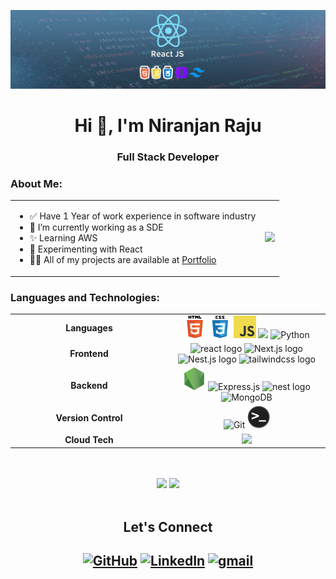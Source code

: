 ![](https://github.com/RajuNiranjan/RajuNiranjan/blob/master/Untitled-1.jpg)

<h1 align="center">Hi 👋, I'm Niranjan Raju</h1>
<h3 align="center">Full Stack Developer</h3>

### About Me:

<table width="100%">
<tr>
<td>
<ul>
<li>✅ Have 1 Year of work experience in software industry</li>
<li>🔭 I’m currently working as a SDE</li>
<li>✨ Learning AWS</li>
<li>🌱 Experimenting with React</li>
<li>👨‍💻 All of my projects are available at <a href="https://rajuportfolio.vercel.app">Portfolio</a></li>
</ul>
</td>
<td>
<img style="width: 100%" src="https://i.pinimg.com/originals/6e/a8/c6/6ea8c68dfa924bc2e6a9abe3e473087a.gif">
</td>
</tr>
</table>

### Languages and Technologies:

<table width="100%">  
<tr align="center">  
<td width="545"><strong>Languages</strong></td>  
<td width="466">
	<img alt="HTML5" width="36px" src="https://raw.githubusercontent.com/github/explore/80688e429a7d4ef2fca1e82350fe8e3517d3494d/topics/html/html.png" />
	<img alt="CSS3" width="36px" src="https://raw.githubusercontent.com/github/explore/80688e429a7d4ef2fca1e82350fe8e3517d3494d/topics/css/css.png" />
	<img alt="JavaScript" width="36px" src="https://raw.githubusercontent.com/github/explore/80688e429a7d4ef2fca1e82350fe8e3517d3494d/topics/javascript/javascript.png" />
	<img width="36px" src="https://img.icons8.com/color/50/000000/typescript.png"/>
	<img width="36px" src="https://img.icons8.com/color/48/000000/python.png" alt="Python"/>
</td>  
</tr>  
<tr align="center">  
<td width="50%"><strong>Frontend</strong></td>  
<td width="50%">
	<img  width="36px" src="https://cdn.jsdelivr.net/gh/devicons/devicon/icons/react/react-original.svg" height="40" alt="react logo"  />
	<img src="https://skillicons.dev/icons?i=next" height="40" alt="Next.js logo"  />
	<img src="https://skillicons.dev/icons?i=redux" height="40" alt="Nest.js logo"  />
	<img src="https://skillicons.dev/icons?i=tailwind" height="40" alt="tailwindcss logo"  />
</td>  
</tr>  
<tr align="center">  
<td width="50%"><strong>Backend</strong></td>  
<td width="50%">
	<img alt="Node.js" width="36px" src="https://raw.githubusercontent.com/github/explore/80688e429a7d4ef2fca1e82350fe8e3517d3494d/topics/nodejs/nodejs.png" />
	<img alt="Express.js" width="36px" src="https://img.icons8.com/color/48/000000/js.png" />
	<img src="https://skillicons.dev/icons?i=nest" height="40" alt="nest logo"  />
	<img alt="MongoDB" width="36px" src="https://img.icons8.com/color/48/000000/mongodb.png" />
</td>  
</tr>  
<tr align="center">  
<td width="50%"><strong>Version Control</strong></td>  
<td width="50%">
   <img alt="Git" width="36px" src="https://img.icons8.com/color/64/000000/git.png"/>
	<img alt="Terminal" width="36px" src="https://raw.githubusercontent.com/github/explore/80688e429a7d4ef2fca1e82350fe8e3517d3494d/topics/terminal/terminal.png" />
</td>  
</tr>  
<tr align="center">  
<td width="50%"><strong>Cloud Tech</strong></td>  
<td width="50%">
	<img width="36px" src="https://img.icons8.com/color/48/000000/amazon-web-services.png"/>
</td>  
</tr> 
</table>
<br/>
<br/>

<div align=center>
<img src="https://github-readme-stats.vercel.app/api?username=rajuniranjan&show_icons=true&theme=synthwave&include_all_commits=true&count_private=true"/> 
<img src="https://github-readme-stats.vercel.app/api/top-langs/?username=rajuniranjan&theme=synthwave"/>
</div>
<br/>

<h2 align="center">Let's Connect <h2>
<p align="center" backgroud="./images/mid.png">
	<a href="https://github.com/RajuNiranjan"><img src="https://img.icons8.com/bubbles/50/000000/github.png" alt="GitHub"/></a>
	<a href="https://www.linkedin.com/in/raju-niranjan/"><img src="https://img.icons8.com/bubbles/50/000000/linkedin.png" alt="LinkedIn"/></a>
	<a href="mailto:rajuniranjan191@gmail.com"><img src="https://img.icons8.com/bubbles/50/000000/gmail.png" alt="gmail"/></a>
</p>
